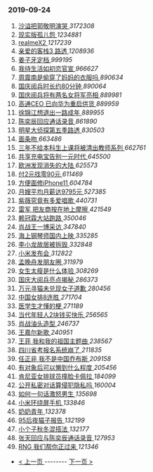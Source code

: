 ### 2019-09-24 
1. [ 沙溢把郭敬明演哭 ](https://s.weibo.com/weibo?q=%23%E6%B2%99%E6%BA%A2%E6%8A%8A%E9%83%AD%E6%95%AC%E6%98%8E%E6%BC%94%E5%93%AD%23&Refer=top) *3172308*
1. [ 现实版孤儿怨 ](https://s.weibo.com/weibo?q=%23%E7%8E%B0%E5%AE%9E%E7%89%88%E5%AD%A4%E5%84%BF%E6%80%A8%23&Refer=top) *1234881*
1. [ realmeX2 ](https://s.weibo.com/weibo?q=%23realmeX2%23&topic_ad=1&Refer=top) *1217239*
1. [ 亲爱的客栈3 路透 ](https://s.weibo.com/weibo?q=%E4%BA%B2%E7%88%B1%E7%9A%84%E5%AE%A2%E6%A0%883%20%E8%B7%AF%E9%80%8F&Refer=top) *1208936*
1. [ 姜子牙定档 ](https://s.weibo.com/weibo?q=%23%E5%A7%9C%E5%AD%90%E7%89%99%E5%AE%9A%E6%A1%A3%23&Refer=top) *999195*
1. [ 我待生活如初恋官宣 ](https://s.weibo.com/weibo?q=%23%E6%88%91%E5%BE%85%E7%94%9F%E6%B4%BB%E5%A6%82%E5%88%9D%E6%81%8B%E5%AE%98%E5%AE%A3%23&topic_ad=1&Refer=top) *966627*
1. [ 周震南是偷穿了妈妈的衣服吗 ](https://s.weibo.com/weibo?q=%23%E5%91%A8%E9%9C%87%E5%8D%97%E6%98%AF%E5%81%B7%E7%A9%BF%E4%BA%86%E5%A6%88%E5%A6%88%E7%9A%84%E8%A1%A3%E6%9C%8D%E5%90%97%23&Refer=top) *890634*
1. [ 国庆阅兵时长约80分钟 ](https://s.weibo.com/weibo?q=%E5%9B%BD%E5%BA%86%E9%98%85%E5%85%B5%E6%97%B6%E9%95%BF%E7%BA%A680%E5%88%86%E9%92%9F&Refer=top) *890064*
1. [ 国庆阅兵将有两名女将军亮相 ](https://s.weibo.com/weibo?q=%23%E5%9B%BD%E5%BA%86%E9%98%85%E5%85%B5%E5%B0%86%E6%9C%89%E4%B8%A4%E5%90%8D%E5%A5%B3%E5%B0%86%E5%86%9B%E4%BA%AE%E7%9B%B8%23&Refer=top) *889981*
1. [ 高通CEO 已向华为重启供货 ](https://s.weibo.com/weibo?q=%E9%AB%98%E9%80%9ACEO%20%E5%B7%B2%E5%90%91%E5%8D%8E%E4%B8%BA%E9%87%8D%E5%90%AF%E4%BE%9B%E8%B4%A7&Refer=top) *889959*
1. [ 徐锦江想退出一路成年 ](https://s.weibo.com/weibo?q=%23%E5%BE%90%E9%94%A6%E6%B1%9F%E6%83%B3%E9%80%80%E5%87%BA%E4%B8%80%E8%B7%AF%E6%88%90%E5%B9%B4%23&Refer=top) *889955*
1. [ 陈奕辰回应通话录音 ](https://s.weibo.com/weibo?q=%23%E9%99%88%E5%A5%95%E8%BE%B0%E5%9B%9E%E5%BA%94%E9%80%9A%E8%AF%9D%E5%BD%95%E9%9F%B3%23&Refer=top) *861890*
1. [ 明星大侦探第五季路透 ](https://s.weibo.com/weibo?q=%23%E6%98%8E%E6%98%9F%E5%A4%A7%E4%BE%A6%E6%8E%A2%E7%AC%AC%E4%BA%94%E5%AD%A3%E8%B7%AF%E9%80%8F%23&Refer=top) *830503*
1. [ 面条吻 ](https://s.weibo.com/weibo?q=%23%E9%9D%A2%E6%9D%A1%E5%90%BB%23&Refer=top) *663486*
1. [ 三年不给本科生上课将被清出教师系列 ](https://s.weibo.com/weibo?q=%23%E4%B8%89%E5%B9%B4%E4%B8%8D%E7%BB%99%E6%9C%AC%E7%A7%91%E7%94%9F%E4%B8%8A%E8%AF%BE%E5%B0%86%E8%A2%AB%E6%B8%85%E5%87%BA%E6%95%99%E5%B8%88%E7%B3%BB%E5%88%97%23&Refer=top) *662761*
1. [ 共享充电宝告别一元时代 ](https://s.weibo.com/weibo?q=%23%E5%85%B1%E4%BA%AB%E5%85%85%E7%94%B5%E5%AE%9D%E5%91%8A%E5%88%AB%E4%B8%80%E5%85%83%E6%97%B6%E4%BB%A3%23&Refer=top) *645500*
1. [ 欧洲发现消失的大陆 ](https://s.weibo.com/weibo?q=%E6%AC%A7%E6%B4%B2%E5%8F%91%E7%8E%B0%E6%B6%88%E5%A4%B1%E7%9A%84%E5%A4%A7%E9%99%86&Refer=top) *625573*
1. [ 付2元找零90元 ](https://s.weibo.com/weibo?q=%23%E4%BB%982%E5%85%83%E6%89%BE%E9%9B%B690%E5%85%83%23&Refer=top) *611469*
1. [ 方便面修iPhone11 ](https://s.weibo.com/weibo?q=%23%E6%96%B9%E4%BE%BF%E9%9D%A2%E4%BF%AEiPhone11%23&Refer=top) *604784*
1. [ 月嫂平均月薪达9795元 ](https://s.weibo.com/weibo?q=%23%E6%9C%88%E5%AB%82%E5%B9%B3%E5%9D%87%E6%9C%88%E8%96%AA%E8%BE%BE9795%E5%85%83%23&Refer=top) *527385*
1. [ 紫薇究竟有多爱唱歌 ](https://s.weibo.com/weibo?q=%23%E7%B4%AB%E8%96%87%E7%A9%B6%E7%AB%9F%E6%9C%89%E5%A4%9A%E7%88%B1%E5%94%B1%E6%AD%8C%23&Refer=top) *440731*
1. [ 雷军 把友商按在地上摩擦 ](https://s.weibo.com/weibo?q=%E9%9B%B7%E5%86%9B%20%E6%8A%8A%E5%8F%8B%E5%95%86%E6%8C%89%E5%9C%A8%E5%9C%B0%E4%B8%8A%E6%91%A9%E6%93%A6&Refer=top) *421549*
1. [ 赖冠霖大站跑路 ](https://s.weibo.com/weibo?q=%23%E8%B5%96%E5%86%A0%E9%9C%96%E5%A4%A7%E7%AB%99%E8%B7%91%E8%B7%AF%23&Refer=top) *350046*
1. [ 肖战王一博采访 ](https://s.weibo.com/weibo?q=%23%E8%82%96%E6%88%98%E7%8E%8B%E4%B8%80%E5%8D%9A%E9%87%87%E8%AE%BF%23&Refer=top) *347840*
1. [ 海上钢琴师国内上映 ](https://s.weibo.com/weibo?q=%23%E6%B5%B7%E4%B8%8A%E9%92%A2%E7%90%B4%E5%B8%88%E5%9B%BD%E5%86%85%E4%B8%8A%E6%98%A0%23&Refer=top) *335285*
1. [ 李小龙故居被拆毁 ](https://s.weibo.com/weibo?q=%E6%9D%8E%E5%B0%8F%E9%BE%99%E6%95%85%E5%B1%85%E8%A2%AB%E6%8B%86%E6%AF%81&Refer=top) *332848*
1. [ 小米发布会 ](https://s.weibo.com/weibo?q=%E5%B0%8F%E7%B1%B3%E5%8F%91%E5%B8%83%E4%BC%9A&Refer=top) *312822*
1. [ 孟晚舟发朋友圈 ](https://s.weibo.com/weibo?q=%23%E5%AD%9F%E6%99%9A%E8%88%9F%E5%8F%91%E6%9C%8B%E5%8F%8B%E5%9C%88%23&Refer=top) *311979*
1. [ 女生太瘦是什么体验 ](https://s.weibo.com/weibo?q=%23%E5%A5%B3%E7%94%9F%E5%A4%AA%E7%98%A6%E6%98%AF%E4%BB%80%E4%B9%88%E4%BD%93%E9%AA%8C%23&Refer=top) *308269*
1. [ 国庆大阅兵亮点揭秘 ](https://s.weibo.com/weibo?q=%23%E5%9B%BD%E5%BA%86%E5%A4%A7%E9%98%85%E5%85%B5%E4%BA%AE%E7%82%B9%E6%8F%AD%E7%A7%98%23&Refer=top) *286373*
1. [ 万元寻猫未兑现女子道歉 ](https://s.weibo.com/weibo?q=%23%E4%B8%87%E5%85%83%E5%AF%BB%E7%8C%AB%E6%9C%AA%E5%85%91%E7%8E%B0%E5%A5%B3%E5%AD%90%E9%81%93%E6%AD%89%23&Refer=top) *280456*
1. [ 中国女排8连胜 ](https://s.weibo.com/weibo?q=%23%E4%B8%AD%E5%9B%BD%E5%A5%B3%E6%8E%928%E8%BF%9E%E8%83%9C%23&Refer=top) *271704*
1. [ 医学生才懂的梗 ](https://s.weibo.com/weibo?q=%23%E5%8C%BB%E5%AD%A6%E7%94%9F%E6%89%8D%E6%87%82%E7%9A%84%E6%A2%97%23&Refer=top) *271189*
1. [ 当代年轻人2块钱买快乐 ](https://s.weibo.com/weibo?q=%23%E5%BD%93%E4%BB%A3%E5%B9%B4%E8%BD%BB%E4%BA%BA2%E5%9D%97%E9%92%B1%E4%B9%B0%E5%BF%AB%E4%B9%90%23&Refer=top) *256565*
1. [ 肖战油头造型 ](https://s.weibo.com/weibo?q=%23%E8%82%96%E6%88%98%E6%B2%B9%E5%A4%B4%E9%80%A0%E5%9E%8B%23&Refer=top) *246737*
1. [ 王嘉尔新歌 ](https://s.weibo.com/weibo?q=%23%E7%8E%8B%E5%98%89%E5%B0%94%E6%96%B0%E6%AD%8C%23&Refer=top) *240951*
1. [ 王菲 我和我的祖国主题曲 ](https://s.weibo.com/weibo?q=%E7%8E%8B%E8%8F%B2%20%E6%88%91%E5%92%8C%E6%88%91%E7%9A%84%E7%A5%96%E5%9B%BD%E4%B8%BB%E9%A2%98%E6%9B%B2&Refer=top) *238567*
1. [ 四川省考报名系统崩了 ](https://s.weibo.com/weibo?q=%23%E5%9B%9B%E5%B7%9D%E7%9C%81%E8%80%83%E6%8A%A5%E5%90%8D%E7%B3%BB%E7%BB%9F%E5%B4%A9%E4%BA%86%23&Refer=top) *211835*
1. [ 任正非 我不是中国乔布斯 ](https://s.weibo.com/weibo?q=%E4%BB%BB%E6%AD%A3%E9%9D%9E%20%E6%88%91%E4%B8%8D%E6%98%AF%E4%B8%AD%E5%9B%BD%E4%B9%94%E5%B8%83%E6%96%AF&Refer=top) *209158*
1. [ 有对象后可以懒到什么程度 ](https://s.weibo.com/weibo?q=%23%E6%9C%89%E5%AF%B9%E8%B1%A1%E5%90%8E%E5%8F%AF%E4%BB%A5%E6%87%92%E5%88%B0%E4%BB%80%E4%B9%88%E7%A8%8B%E5%BA%A6%23&Refer=top) *205456*
1. [ 肯尼亚女排球员撞脸卡佩拉 ](https://s.weibo.com/weibo?q=%23%E8%82%AF%E5%B0%BC%E4%BA%9A%E5%A5%B3%E6%8E%92%E7%90%83%E5%91%98%E6%92%9E%E8%84%B8%E5%8D%A1%E4%BD%A9%E6%8B%89%23&Refer=top) *184099*
1. [ 公开私密对话算侵犯隐私吗 ](https://s.weibo.com/weibo?q=%23%E5%85%AC%E5%BC%80%E7%A7%81%E5%AF%86%E5%AF%B9%E8%AF%9D%E7%AE%97%E4%BE%B5%E7%8A%AF%E9%9A%90%E7%A7%81%E5%90%97%23&Refer=top) *160004*
1. [ 如何一句话激怒男生 ](https://s.weibo.com/weibo?q=%23%E5%A6%82%E4%BD%95%E4%B8%80%E5%8F%A5%E8%AF%9D%E6%BF%80%E6%80%92%E7%94%B7%E7%94%9F%23&Refer=top) *135698*
1. [ 小米环绕屏手机 ](https://s.weibo.com/weibo?q=%E5%B0%8F%E7%B1%B3%E7%8E%AF%E7%BB%95%E5%B1%8F%E6%89%8B%E6%9C%BA&Refer=top) *133846*
1. [ 奶奶青年 ](https://s.weibo.com/weibo?q=%E5%A5%B6%E5%A5%B6%E9%9D%92%E5%B9%B4&Refer=top) *132378*
1. [ 95后夜猫子报告 ](https://s.weibo.com/weibo?q=%2395%E5%90%8E%E5%A4%9C%E7%8C%AB%E5%AD%90%E6%8A%A5%E5%91%8A%23&Refer=top) *132199*
1. [ 小个子秋冬混搭法 ](https://s.weibo.com/weibo?q=%23%E5%B0%8F%E4%B8%AA%E5%AD%90%E7%A7%8B%E5%86%AC%E6%B7%B7%E6%90%AD%E6%B3%95%23&Refer=top) *132177*
1. [ 张天回应与陈奕辰通话录音 ](https://s.weibo.com/weibo?q=%23%E5%BC%A0%E5%A4%A9%E5%9B%9E%E5%BA%94%E4%B8%8E%E9%99%88%E5%A5%95%E8%BE%B0%E9%80%9A%E8%AF%9D%E5%BD%95%E9%9F%B3%23&Refer=top) *127953*
1. [ RNG 我们帮你正过来 ](https://s.weibo.com/weibo?q=%23RNG%20%E6%88%91%E4%BB%AC%E5%B8%AE%E4%BD%A0%E6%AD%A3%E8%BF%87%E6%9D%A5%23&Refer=top) *121346* 

- [ < 上一页 ](https://github.com/able8/weibo-hot-record/blob/master/2019-09-23.md) -------- [ 下一页 > ](https://github.com/able8/weibo-hot-record/blob/master/2019-09-25.md)